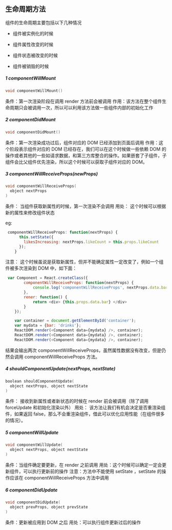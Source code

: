 ## 生命周期方法

组件的生命周期主要包括以下几种情况

- 组件被实例化的时候

- 组件属性改变的时候

- 组件状态被改变的时候

- 组件被销毁的时候

##### 1 componentWillMount

``` C
void componentWillMount()

```
条件：第一次渲染阶段在调用 render 方法前会被调用
作用：该方法在整个组件生命周期只会被调用一次，所以可以利用该方法做一些组件内部的初始化工作

##### 2 componentDidMount

``` C
void componentDidMount()

```
条件：第一次渲染成功过后，组件对应的 DOM 已经添加到页面后调用
作用：这个阶段表示组件对应的 DOM 已经存在，我们可以在这个时候做一些依赖 DOM 的操作或者其他的一些如请求数据，和第三方库整合的操作。如果嵌套了子组件，子组件会比父组件优先渲染，所以这个时候可以获取子组件对应的 DOM。

##### 3 componentWillReceiveProps(newProps)

``` C
void componentWillReceiveProps(
  object nextProps
)

```
条件： 当组件获取新属性的时候，第一次渲染不会调用
用处： 这个时候可以根据新的属性来修改组件状态 

eg:

``` javascript
 componentWillReceiveProps: function(nextProps) {
      this.setState({
        likesIncreasing: nextProps.likeCount > this.props.likeCount
      });
    }
```
注意： 这个时候虽说是获取新属性，但并不能确定属性一定改变了，例如一个组件被多次渲染到 DOM 中，如下面：

``` javascript
 var Component = React.createClass({
        componentWillReceiveProps: function(nextProps) {
            console.log('componentWillReceiveProps', nextProps.data.bar);
        },
        rener: function() {
            return <div> {this.props.data.bar} </div>
        }
    });

    var container = document.getElementById('container');
    var mydata = {bar: 'drinks'};
    ReactDOM.render(<Component data={mydata} />, container);
    ReactDOM.render(<Component data={mydata} />, container);
    ReactDOM.render(<Component data={mydata} />, container);
```
结果会输出两次 componentWillReceiveProps，虽然属性数据没有改变，但是仍然会调用 componentWillReceiveProps 方法。

##### 4 shouldComponentUpdate(nextProps, nextState)

``` C
boolean shouldComponentUpdate(
  object nextProps, object nextState
)

```
条件： 接收到新属性或者新状态的时候在 render 前会被调用（除了调用 forceUpdate 和初始化渲染以外）
用处： 该方法让我们有机会决定是否重渲染组件，如果返回 false，那么不会重渲染组件，借此可以优化应用性能（在组件很多的情况）。

##### 5 componentWillUpdate

``` C
void componentWillUpdate(
  object nextProps, object nextState
)

```
条件：当组件确定要更新，在 render 之前调用
用处：这个时候可以确定一定会更新组件，可以执行更新前的操作
注意：方法中不能使用 setState ，setState 的操作应该在 componentWillReceiveProps 方法中调用

##### 6 componentDidUpdate

``` C
void componentDidUpdate(
  object prevProps, object prevState
)

```
条件：更新被应用到 DOM 之后
用处：可以执行组件更新过后的操作